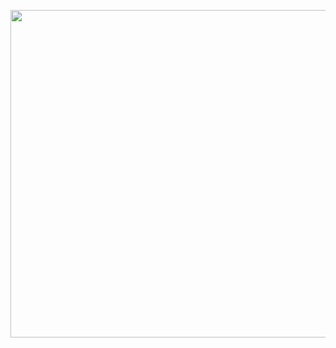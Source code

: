 <!--
<h3 align="center">
Hi there 👋
</h3>
-->

<p align="center">
  <img src="https://user-images.githubusercontent.com/8079021/98868570-a3531400-2470-11eb-9bb6-5985f0490d95.png" width="524" />
</p>


<!--
**dashtinejad/dashtinejad** is a ✨ _special_ ✨ repository because its `README.md` (this file) appears on your GitHub profile.

Here are some ideas to get you started:

- 🔭 I’m currently working on ...
- 🌱 I’m currently learning ...
- 👯 I’m looking to collaborate on ...
- 🤔 I’m looking for help with ...
- 💬 Ask me about ...
- 📫 How to reach me: ...
- 😄 Pronouns: ...
- ⚡ Fun fact: ...
-->
